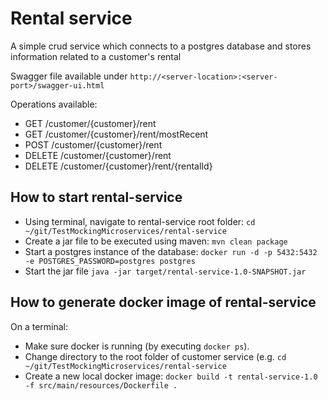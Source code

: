 # Rental service

A simple crud service which connects to a postgres database and stores information related to a customer's rental

Swagger file available under `http://<server-location>:<server-port>/swagger-ui.html`

Operations available:
- GET /customer/{customer}/rent
- GET /customer/{customer}/rent/mostRecent
- POST /customer/{customer}/rent
- DELETE /customer/{customer}/rent
- DELETE /customer/{customer}/rent/{rentalId}

## How to start rental-service

- Using terminal, navigate to rental-service root folder: `cd ~/git/TestMockingMicroservices/rental-service`
- Create a jar file to be executed using maven: `mvn clean package`
- Start a postgres instance of the database: `docker run -d -p 5432:5432 -e POSTGRES_PASSWORD=postgres postgres`
- Start the jar file `java -jar target/rental-service-1.0-SNAPSHOT.jar`

## How to generate docker image of rental-service

On a terminal:
- Make sure docker is running (by executing `docker ps`).
- Change directory to the root folder of customer service (e.g. `cd ~/git/TestMockingMicroservices/rental-service`
- Create a new local docker image: `docker build -t rental-service-1.0 -f src/main/resources/Dockerfile .`
